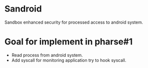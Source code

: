 Sandroid
========

Sandbox enhanced security for processed access to android system.

Goal for implement in pharse#1
==============================

* Read process from android system.
* Add syscall for monitoring application try to hook syscall. 
